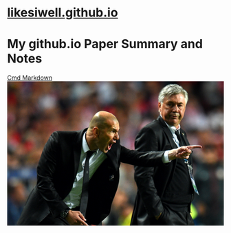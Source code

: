 ﻿# [likesiwell.github.io](https://likesiwell.github.io)
# My github.io Paper Summary and Notes

[Cmd Markdown](https://likesiwell.github.io/cmd)
![Coaches](https://raw.githubusercontent.com/likesiwell/likesiwell.github.io/master/figs/coach.png)
